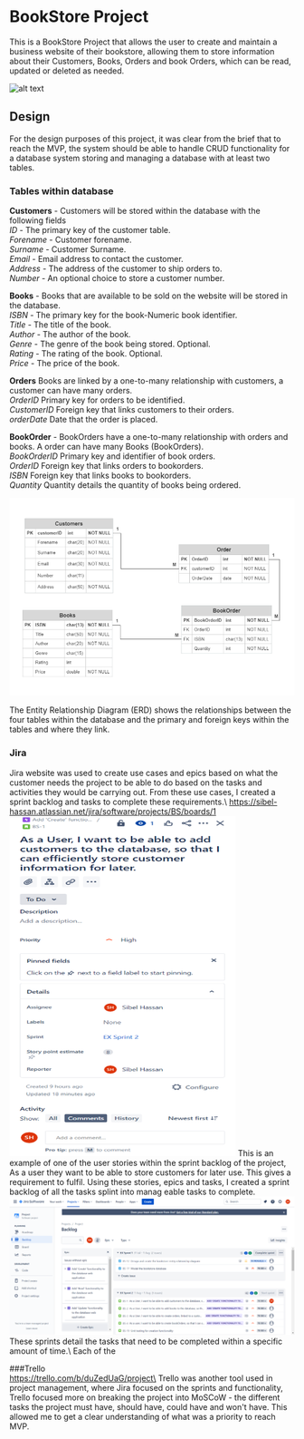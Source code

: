 # BookStore Project

This is a BookStore Project that allows the user to create and maintain a business website of their bookstore, allowing them to store information about their Customers, Books, Orders and book Orders, which can be read, updated or deleted as needed. 

![alt text](https://static.scientificamerican.com/sciam/cache/file/1DDFE633-2B85-468D-B28D05ADAE7D1AD8_source.jpg?w=590&h=800&D80F3D79-4382-49FA-BE4B4D0C62A5C3ED)

## Design
For the design purposes of this project, it was clear from the brief that to reach the MVP, the system should be able to handle CRUD functionality for a database system storing and managing a database with at least two tables. 

### Tables within database
**Customers** - Customers will be stored within the database with the following fields\
*ID* - The primary key of the customer table.\
*Forename* - Customer forename.\
*Surname* - Customer Surname.\
*Email* - Email address to contact the customer.\
*Address* - The address of the customer to ship orders to.\
*Number* - An optional choice to store a customer number.

**Books** - Books that are available to be sold on the website will be stored in the database.\
*ISBN* - The primary key for the book-Numeric book identifier.\
*Title* - The title of the book.\
*Author* - The author of the book.\
*Genre* - The genre of the book being stored. Optional.\
*Rating* - The rating of the book. Optional.\
*Price* - The price of the book.

**Orders** Books are linked by a one-to-many relationship with customers, a customer can have many orders.\
*OrderID* Primary key for orders to be identified.\
*CustomerID* Foreign key that links customers to their orders.\
*orderDate* Date that the order is placed.

**BookOrder** - BookOrders have a one-to-many relationship with orders and books. A order can have many Books (BookOrders).\
*BookOrderID* Primary key and identifier of book orders.\
*OrderID* Foreign key that links orders to bookorders.\
*ISBN* Foreign key that links books to bookorders.\
*Quantity* Quantity details the quantity of books being ordered. 

![alt txt](https://github.com/Sibel97/ProjectBookStore/blob/master/ReadMe%20Pics/BookStore%20ERD.png?raw=true)


The Entity Relationship Diagram (ERD) shows the relationships between the four tables within the database and the primary and foreign keys within the tables and where they link.

### Jira
Jira website was used to create use cases and epics based on what the customer needs the project to be able to do based on the tasks and activities they would be carrying out. From these use cases, I created a sprint backlog and tasks to complete these requirements.\ 
https://sibel-hassan.atlassian.net/jira/software/projects/BS/boards/1 
<img src="https://raw.githubusercontent.com/Sibel97/ProjectBookStore/master/ReadMe%20Pics/Jira%20story%20example.png"  width="400" height="600">
This is an example of one of the user stories within the sprint backlog of the project, As a user they want to be able to store customers for later use. This gives a requirement to fulfil. 
Using these stories, epics and tasks, I created a sprint backlog of all the tasks splint into manag eable tasks to complete. 
<img src="https://raw.githubusercontent.com/Sibel97/ProjectBookStore/master/ReadMe%20Pics/Jira%20backlog.png">
These sprints detail the tasks that need to be completed within a specific amount of time.\ Each of the  

###Trello\
https://trello.com/b/duZedUaG/project\
Trello was another tool used in project management, where Jira focused on the sprints and functionality, Trello focused more on breaking the project into MoSCoW - the different tasks the project must have, should have, could have and won't have. This allowed me to get a clear understanding of what was a priority to reach MVP. 









